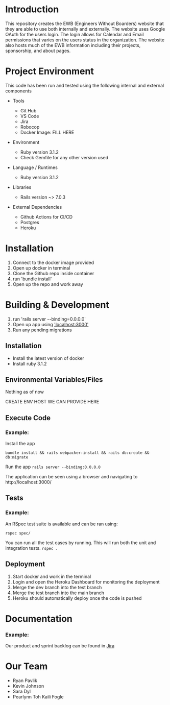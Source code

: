 # Introduction

This repository creates the EWB (Engineers Without Boarders) website that they are able to use both internally and externally. The website uses Google OAuth for the users login. The login allows for Calendar and Email permissions that varies on the users status in the organization. The website also hosts much of the EWB information including their projects, sponsorship, and about pages. 


# Project Environment

This code has been run and tested using the following internal and external components

- Tools
    - Git Hub
    - VS Code
    - Jira
    - Robocop
    - Docker Image: FILL HERE

- Environment
    - Ruby version 3.1.2
    - Check Gemfile for any other version used

- Language / Runtimes
    - Ruby version 3.1.2

- Libraries
    - Rails version ~> 7.0.3

- External Dependencies
    - Github Actions for CI/CD
    - Postgres
    - Heroku


# Installation

1. Connect to the docker image provided
2. Open up docker in terminal
3. Clone the Github repo inside container
4. run 'bundle install'
5. Open up the repo and work away

# Building & Development

1. run 'rails server --binding=0.0.0.0'
2. Open up app using ['localhost:3000'](http://localhost:3000/)
3. Run any pending migrations

## Installation

- Install the latest version of docker
- Install ruby 3.1.2

## Environmental Variables/Files

Nothing as of now 

CREATE ENV HOST WE CAN PROVIDE HERE

## Execute Code

### Example:

Install the app

`bundle install && rails webpacker:install && rails db:create && db:migrate`


Run the app
`rails server --binding:0.0.0.0`


The application can be seen using a browser and navigating to http://localhost:3000/

## Tests

### Example:

An RSpec test suite is available and can be ran using:

`rspec spec/`

You can run all the test cases by running. This will run both the unit and integration tests.
`rspec .`

## Deployment

1. Start docker and work in the terminal
2. Login and open the Heroku Dashboard for monitoring the deployment
3. Merge the dev branch into the test branch 
4. Merge the test branch into the main branch
4. Heroku should automatically deploy once the code is pushed

# Documentation

### Example:

Our product and sprint backlog can be found in [Jira](https://center-501.atlassian.net/jira/software/projects/EWB/boards/1/backlog) 

# Our Team

- Ryan Pavlik
- Kevin Johnson
- Sara Dyl
- Pearlynn Toh
Kaili Fogle

